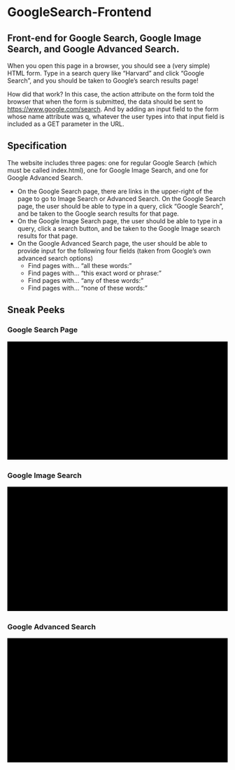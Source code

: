 # GoogleSearch-Frontend
## Front-end for Google Search, Google Image Search, and Google Advanced Search.

When you open this page in a browser, you should see a (very simple) HTML form. Type in a search query like “Harvard” and click “Google Search”, and you should be taken to Google’s search results page!

How did that work? In this case, the action attribute on the form told the browser that when the form is submitted, the data should be sent to https://www.google.com/search. And by adding an input field to the form whose name attribute was q, whatever the user types into that input field is included as a GET parameter in the URL.

## Specification

The website includes three pages: one for regular Google Search (which must be called index.html), one for Google Image Search, and one for Google Advanced Search.
- On the Google Search page, there are links in the upper-right of the page to go to Image Search or Advanced Search. On the Google Search page, the user should be able to type in a query, click “Google Search”, and be taken to the Google search results for that page. 
- On the Google Image Search page, the user should be able to type in a query, click a search button, and be taken to the Google Image search results for that page.
- On the Google Advanced Search page, the user should be able to provide input for the following four fields (taken from Google’s own advanced search options) <br/>
  * Find pages with… “all these words:” <br/>
  - Find pages with… “this exact word or phrase:” <br/>
  - Find pages with… “any of these words:” <br/>
  - Find pages with… “none of these words:” <br/>

## Sneak Peeks
### Google Search Page
![](sneakpeeks/index.gif)


### Google Image Search
![](sneakpeeks/3jNW78_125820aaadbe15bcf9b6b576c3b173ae_00-00-00_00-00-20_1.gif)


### Google Advanced Search
![](sneakpeeks/advancedsearch.gif)




